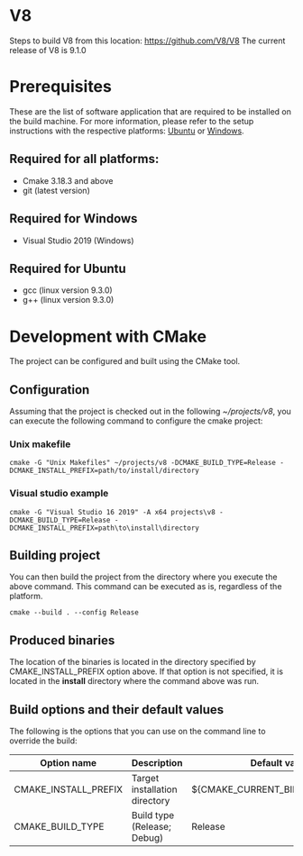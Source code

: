 # V8

Steps to build V8 from this location: https://github.com/V8/V8
The current release of V8 is 9.1.0

# Prerequisites
These are the list of software application that are required to be installed on the build machine. For more information, please refer to the setup instructions with the respective platforms: [Ubuntu](docs/ubuntu-setup.md) or [Windows](docs/windows-setup.md).

## Required for all platforms:
* Cmake 3.18.3 and above
* git (latest version)

## Required for Windows
* Visual Studio 2019 (Windows)

## Required for Ubuntu
* gcc (linux version 9.3.0)
* g++ (linux version 9.3.0)

# Development with CMake
The project can be configured and built using the CMake tool.

## Configuration
Assuming that the project is checked out in the following *~/projects/v8*, you can execute the following command to configure the cmake project:

### Unix makefile
```shell
cmake -G "Unix Makefiles" ~/projects/v8 -DCMAKE_BUILD_TYPE=Release -DCMAKE_INSTALL_PREFIX=path/to/install/directory
```

### Visual studio example
```batch
cmake -G "Visual Studio 16 2019" -A x64 projects\v8 -DCMAKE_BUILD_TYPE=Release -DCMAKE_INSTALL_PREFIX=path\to\install\directory
```

## Building project
You can then build the project from the directory where you execute the above command. This command can be executed as is, regardless of the platform.

```shell
cmake --build . --config Release
```

## Produced binaries
The location of the binaries is located in the directory specified by CMAKE_INSTALL_PREFIX option above. If that option is not specified, it is located in the **install** directory where the command above was run.

## Build options and their default values
The following is the options that you can use on the command line to override the build:

Option name | Description | Default value | Command line override example
-- | - | - | -
CMAKE_INSTALL_PREFIX | Target installation directory | ${CMAKE_CURRENT_BINARY_DIR}/install | -DCMAKE_INSTALL_PREFIX=~/projects/output
CMAKE_BUILD_TYPE | Build type (Release; Debug) | Release | -DCMAKE_BUILD_TYPE=Debug
